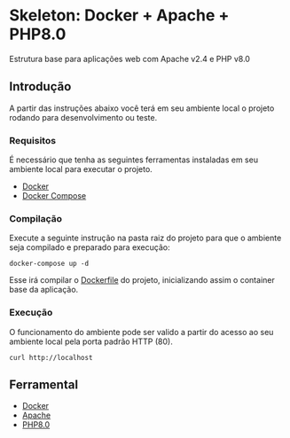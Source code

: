# Skeleton: Docker + Apache + PHP8.0

Estrutura base para aplicações web com Apache v2.4 e PHP v8.0

## Introdução

A partir das instruções abaixo você terá em seu ambiente local o projeto rodando para desenvolvimento ou teste.

### Requisitos

É necessário que tenha as seguintes ferramentas instaladas em seu ambiente local para executar o projeto.

* [Docker](https://docs.docker.com/get-docker/)
* [Docker Compose](https://docs.docker.com/compose/install/)

### Compilação

Execute a seguinte instrução na pasta raiz do projeto para que o ambiente seja compilado e preparado para execução:

```
docker-compose up -d
```

Esse irá compilar o [Dockerfile](Dockerfile) do projeto, inicializando assim o container base da aplicação.


### Execução

O funcionamento do ambiente pode ser valido a partir do acesso ao seu ambiente local pela porta padrão HTTP (80).

 ```
 curl http://localhost
 ```

## Ferramental

* [Docker](https://docs.docker.com/get-docker/) 
* [Apache](https://httpd.apache.org/docs/2.4/)
* [PHP8.0](https://www.php.net/docs.php)